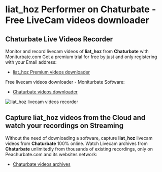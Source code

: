# liat_hoz Performer on Chaturbate - Free LiveCam videos downloader

## Chaturbate Live Videos Recorder

Monitor and record livecam videos of **liat_hoz** from **Chaturbate** with Moniturbate.com
Get a premium trial for free by just and only registering with your Email address:
* [liat_hoz Premium videos downloader](https://moniturbate.com/request-demo-licence-key.html)

Free livecam videos downloader - Moniturbate Software:
* [Chaturbate videos downloader](https://moniturbate.com/moniturbate-download-software.html)

![liat_hoz livecam videos recorder](https://peachurnet.com/templates/moniturbate-software.png)


## Capture liat_hoz videos from the Cloud and watch your recordings on Streaming

Without the need of downloading a software, capture **liat_hoz** livecam videos from **Chaturbate** 100% online.
Watch Livecam archives from **Chaturbate** unlimitedly from thousands of existing recordings, only on Peachurbate.com and its websites network:
* [Chaturbate videos archives](https://peachurnet.com/)